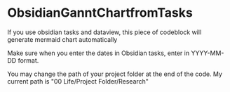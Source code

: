 # ObsidianGanntChartfromTasks
If you use obsidian tasks and dataview, this piece of codeblock will generate mermaid chart automatically

Make sure when you enter the dates in Obsidian tasks, enter in YYYY-MM-DD format.

You may change the  path of your project folder at the end of the code. My current path is "00 Life/Project Folder/Research"
